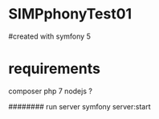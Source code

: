 # SIMPphonyTest01

#created with symfony 5

# requirements
composer
 php 7
 nodejs ?
 
########
run server 
symfony server:start